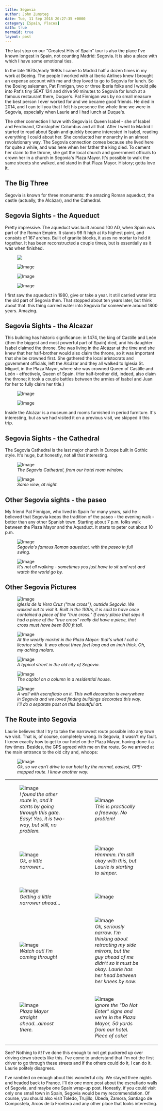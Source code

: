 ```yaml
---
title: Segovia
author: John Zumsteg
date: Tue, 11 Sep 2018 20:27:35 +0000
category: [Spain, Places]
math: true
mermaid: true
layout: post
---
```

The last stop on our "Greatest Hits of Spain" tour is also the place I've known longest in Spain, not counting Madrid: Segovia. It is also a place with which I have some emotional ties.

In the late 1970s/early 1980s I came to Madrid half a dozen times in my work at Boeing. The people I worked with at Iberia Airlines knew I brought an expense account with me and they loved to go to Segovia for lunch. So the Boeing salesman, Pat Finnigan, two or three Iberia folks and I would pile into Pat's tiny SEAT 124 and drive 90 minutes to Segovia for lunch at a famous restaurant there, Duque's. Pat Finnigan was by no small measure the best person I ever worked for and we became good friends. He died in 2014, and I can tell you that I felt his presence the whole time we were in Segovia, especially when Laurie and I had lunch at Duque's.

The other connection I have with Segovia is Queen Isabel - she of Isabel and Ferdinand, Christopher Columbus and all that. After I went to Madrid I started to read about Spain and quickly became interested in Isabel, reading everything I could about her. She conducted her monarchy in an almost revolutionary way. The Segovia connection comes because she lived here for quite a while, and was here when her father the king died. To cement her claim to the throne, she got the local church and government officals to crown her in a church in Segovia's Plaza Mayor. It's possible to walk the same streets she walked, and stand in that Plaza Mayor. History; gotta love it.
<h2>The Big Three</h2>
Segovia is known for three monuments: the amazing Roman aqueduct, the castle (actually, the Alcázar), and the Cathedral.
<h2>Segovia Sights - the Aqueduct</h2>  

Pretty impressive. The aqueduct was built around 100 AD, when Spain was part of the Roman Empire. It stands 98 ft high at its highest point, and consists of 167 arches. Built of granite blocks, it uses no mortar to hold it together. It has been reconstructed a couple times, but is essentially as it was when finished.

<figure class = "landscape">
	<img src = "{{ "/assets/images/2018/09/DSC07767.jpg" | prepend: site.baseurl | prepend: site.url }}"/>
	<figcaption></figcaption>
</figure>

 <figure class = "landscape">
	<img src="{{"/assets/images/2018/09/DSC07787.jpg" | prepend: site.baseurl | prepend: site.url }}" alt="Image" />
	<figcaption></figcaption>
</figure>

 <figure class = "landscape">
	<img src="{{ "/assets/images/2018/09/DSC07794.jpg" | prepend: site.baseurl | prepend: site.url }}" alt="Image" />
	<figcaption></figcaption>
</figure>

 <figure class = "landscape">
	<img src="{{ "/assets/images/2018/09/DSC07799.jpg" | prepend: site.baseurl | prepend: site.url }}" alt="Image" />
	<figcaption></figcaption>
</figure>

I first saw the aqueduct in 1980, give or take a year. It still carried water into the old part of Segovia then. That stopped about ten years later, but think about that: this thing carried water into Segovia for somewhere around 1800 years. Amazing.
<h2>Segovia Sights - the Alcazar</h2>
This building has historic significance: in 1474, the king of Castille and León (then the biggest and most powerful part of Spain) died, and his daughter Isabel claimed the throne. She was living in the Alcázar at the time and she knew that her half-brother would also claim the throne, so it was important that she be crowned first. She gathered the local aristocrats and government officials, left the Alcázar and they all walked to Iglesia St. Miguel, in the Plaza Mayor, where she was crowned Queen of Castille and León - effectively, Queen of Spain. (Her half-brother did, indeed, also claim the throne; it took a couple battles between the armies of Isabel and Juan for her to fully claim her title.)

<figure class = "portrait">
	<img src="{{"/assets/images/2018/09/DSC05514.jpg" | prepend: site.baseurl | prepend: site.url }}" alt="Image" />
	<figcaption></figcaption>
</figure>

<figure class = "landscape">
	<img src="{{"/assets/images/2018/09/DSC05516-1.jpg" | prepend: site.baseurl | prepend: site.url }}" alt="Image" />
	<figcaption></figcaption>
</figure>


Inside the Alcázar is a museum and rooms furnished in period furniture. It's interesting, but as we had visited it on a previous visit, we skipped it this trip.
<h2>Segovia Sights - the Cathedral</h2>
The Segovia Cathedral is the last major church in Europe built in Gothic style. It's huge, but honestly, not all that interesting.

<figure class = "landscape">
	<img src="{{"/assets/images/2018/09/DSC05469.jpg" | prepend: site.baseurl | prepend: site.url }}" alt="Image" />
	<figcaption><em>The Segovia Cathedral, from our hotel room window.</em></figcaption>
</figure>



<figure class = "landscape">
	<img src="{{"/assets/images/2018/09/DSC06760.jpg" | prepend: site.baseurl | prepend: site.url }}" alt="Image" />
	<figcaption><em>Same view, at night.</em></figcaption>
</figure>


<h2>Other Segovia sights - the paseo</h2>
My friend Pat Finnigan, who lived in Spain for many years, said he believed that Segovia keeps the tradition of the paseo - the evening walk - better than any other Spanish town. Starting about 7 p.m. folks walk between the Plaza Mayor and the Aquaduct. It starts to peter out about 10 p.m.

<figure class = "portrait">
	<img src="{{"/assets/images/2018/09/DSC05458.jpg" | prepend: site.baseurl | prepend: site.url }}" alt="Image" />
	<figcaption><em>Segovia's famous Roman aqueduct, with the paseo in full swing.</em></figcaption>
</figure>



<figure class = "landscape">
	<img src="{{"/assets/images/2018/09/DSC05466.jpg" | prepend: site.baseurl | prepend: site.url }}" alt="Image" />
	<figcaption><em>It's not all walking - sometimes you just have to sit and rest and watch the world go by.</em></figcaption>
</figure>


<h2>Other Segovia Pictures</h2>
<figure class = "landscape">
	<img src="{{"/assets/images/2018/09/DSC05515.jpg" | prepend: site.baseurl | prepend: site.url }}" alt="Image" />
	<figcaption><em>Iglesia de la Vera Cruz ("true cross"), outside Segovia. We walked out to visit it. Built in the 1100s, it is said to have once contained a piece of the "true cross." If every place that says it had a piece of the "true cross" really did have a piece, that cross must have been 800 ft tall.</em></figcaption>
</figure>



<figure class = "portrait">
	<img src="{{"/assets/images/2018/09/DSC06806.jpg" | prepend: site.baseurl | prepend: site.url }}" alt="Image" />
	<figcaption><em>At the weekly market in the Plaza Mayor: that's what I call a licorice stick. It was about three feet long and an inch thick. Oh, my aching molars.</em></figcaption>
</figure>



<figure class = "portrait">
	<img src="{{"/assets/images/2018/09/DSC06844.jpg" | prepend: site.baseurl | prepend: site.url }}" alt="Image" />
	<figcaption><em>A typical street in the old city of Segovia.</em></figcaption>
</figure>



<figure class = "landscape">
	<img src="{{"/assets/images/2018/09/DSC06851.jpg" | prepend: site.baseurl | prepend: site.url }}" alt="Image" />
	<figcaption><em>The capitol on a column in a residential house.</em></figcaption>
</figure>



<figure class = "landscape">
	<img src="{{"/assets/images/2018/09/DSC06863.jpg" | prepend: site.baseurl | prepend: site.url }}" alt="Image" />
	<figcaption><em>A wall with escrafiado on it. This wall decoration is everywhere in Segovia and we loved finding buildings decorated this way. I'll do a separate post on this beautiful art.</em></figcaption>
</figure>


<h2>The Route into Segovia</h2>
Laurie believes that I try to take the narrowest route possible into any town we visit. That is, of course, completely wrong. In Segovia, it wasn't my fault. I knew exactly how to get to our hotel on the Plaza Mayor, having done it a few times. Besides, the GPS agreed with me on the route. So we arrived at the main entrance to the old city and, whoops:

<figure class = "portrait">
	<img src="{{"/assets/images/2018/09/DSC05463.jpg" | prepend: site.baseurl | prepend: site.url }}" alt="Image" />
	<figcaption><em>Ok, so we can't drive to our hotel by the normal, easiest, GPS-mapped route. I know another way.</em></figcaption>
</figure>


<table>
<tbody>
<tr>
<td>

<figure class = "portrait-two-column-table">
	<img src="{{"/assets/images/2018/09/DSC05542.jpg" | prepend: site.baseurl | prepend: site.url }}" alt="Image" />
	<figcaption><em>I found the other route in, and it starts by going through this gate. Easy! Yes, it is two-way, but still, no problem.</em></figcaption>
</figure>

</td>
<td>

<figure class = "portrait-two-column-table">
	<img src="{{"/assets/images/2018/09/DSC05545.jpg" | prepend: site.baseurl | prepend: site.url }}" alt="Image" />
	<figcaption><em>This is practically a freeway. No problem!</em></figcaption>
</figure>

</td>
<td></td>
</tr>
<tr>
<td>

<figure class = "portrait-two-column-table">
	<img src="{{"/assets/images/2018/09/DSC05549.jpg" | prepend: site.baseurl | prepend: site.url }}" alt="Image" />
	<figcaption><em>Ok, a little narrower...</em></figcaption>
</figure>

</td>
<td>

<figure class = "portrait-two-column-table">
	<img src="{{"/assets/images/2018/09/DSC05551.jpg" | prepend: site.baseurl | prepend: site.url }}" alt="Image" />
	<figcaption><em>Hmmmm. I'm still okay with this, but Laurie is starting to simper.</em></figcaption>
</figure>

</td>
</tr>
<tr>
<td>

<figure class = "portrait-two-column-table">
	<img src="{{"/assets/images/2018/09/DSC05554.jpg" | prepend: site.baseurl | prepend: site.url }}" alt="Image" />
	<figcaption><em>Getting a little narrower ahead...</em></figcaption>
</figure>

</td>
<td><figure class = "portrait-two-column-table">
	<img src="{{"/assets/images/2018/09/DSC05555.jpg" | prepend: site.baseurl | prepend: site.url }}" alt="Image" />
	<figcaption></figcaption>
</figure>

</td>
</tr>
<tr>
<td>

<figure class = "portrait-two-column-table">
	<img src="{{"/assets/images/2018/09/DSC05556.jpg" | prepend: site.baseurl | prepend: site.url }}" alt="Image" />
	<figcaption><em>Watch out! I'm coming through!</em></figcaption>
</figure>

</td>
<td>

<figure class = "portrait-two-column-table">
	<img src="{{"/assets/images/2018/09/DSC05560.jpg" | prepend: site.baseurl | prepend: site.url }}" alt="Image" />
	<figcaption><em>Ok, seriously narrow. I'm thinking about retracting my side mirrors, but the guy ahead of me didn't so it must be okay. Laurie has her head between her knees by now.</em></figcaption>
</figure>

</td>
</tr>
<tr>
<td>

<figure class = "portrait-two-column-table">
	<img src="{{"/assets/images/2018/09/DSC05563.jpg" | prepend: site.baseurl | prepend: site.url }}" alt="Image" />
	<figcaption><em>Plaza Mayor straight ahead...almost there.</em></figcaption>
</figure>

</td>
<td>

<figure class = "portrait-two-column-table">
	<img src="{{"/assets/images/2018/09/DSC05564.jpg" | prepend: site.baseurl | prepend: site.url }}" alt="Image" />
	<figcaption><em>Ignore the "Do Not Enter" signs and we're in the Plaza Mayor, 50 yards from our hotel. Piece of cake!</em></figcaption>
</figure>

</td>
</tr>
</tbody>
</table>
See? Nothing to it! I've done this enough to not get puckered up over driving down streets like this. I've come to understand that I'm not the first driver to go through these streets and if the others could do it, I can do it. Laurie politely disagrees.

I've rambled on enough about this wonderful city. We stayed three nights and headed back to France. I'll do one more post about the escrafiado walls of Segovia, and maybe one Spain wrap-up post. Honestly, if you could visit only one small town in Spain, Segovia would be my recommendation. Of course, you should also visit Toledo, Trujillo, Úbeda, Zamora, Santiago de Compostela, Arcos de la Frontera and any other place that looks interesting.

 
